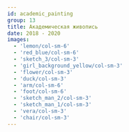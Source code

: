 ```yaml
---
id: academic_painting
group: 13
title: Академическая живопись
date: 2018 - 2020
images:
  - 'lemon/col-sm-6'
  - 'red_blue/col-sm-6'
  - 'sketch_3/col-sm-3'
  - 'girl_background_yellow/col-sm-3'
  - 'flower/col-sm-3'
  - 'duck/col-sm-3'
  - 'arm/col-sm-6'
  - 'foot/col-sm-6'
  - 'sketch_man_2/col-sm-3'
  - 'sketch_man_1/col-sm-3'
  - 'vera/col-sm-3'
  - 'chair/col-sm-3'
---
```

